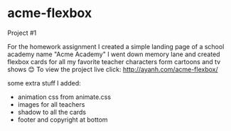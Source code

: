 # acme-flexbox
Project #1


For the homework assignment I created a simple landing page of a school academy name "Acme Academy"
I went down memory lane and created flexbox cards for all my favorite teacher characters form cartoons and tv shows 😊
To view the project live click: http://ayanh.com/acme-flexbox/

some extra stuff I added:
- animation css from animate.css
- images for all teachers
- shadow to all the cards
- footer and copyright at bottom

